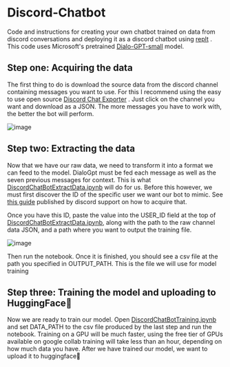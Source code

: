 # Discord-Chatbot
Code and instructions for creating your own chatbot trained on data from discord conversations and deploying it as a discord chatbot using [replt](https://replit.com/~) . This code uses Microsoft's pretrained [Dialo-GPT-small](https://www.microsoft.com/en-us/research/project/large-scale-pretraining-for-response-generation/) model.

## Step one: Acquiring the data
The first thing to do is download the source data from the discord channel containing messages you want to use. For this I recommend using the easy to use open source [Discord Chat Exporter](https://github.com/Tyrrrz/DiscordChatExporter) . Just click on the channel you want and download as a JSON. The more messages you have to work with, the better the bot will perform.

![image](https://github.com/Jb-2k/Discord-Chatbot/assets/91644188/fe23b0bb-3dfe-4621-a9e1-f97e6bd5c86e)

## Step two: Extracting the data
Now that we have our raw data, we need to transform it into a format we can feed to the model. DialoGpt must be fed each message as well as the seven previous messages for context. This is what [DiscordChatBotExtractData.ipynb]() will do for us.
Before this however, we must first discover the ID of the specific user we want our bot to mimic. See [this guide](https://support.discord.com/hc/en-us/articles/206346498-Where-can-I-find-my-User-Server-Message-ID-) published by discord support on how to acquire that. 

Once you have this ID, paste the value into the USER_ID field at the top of [DiscordChatBotExtractData.ipynb](), along with the path to the raw channel data JSON, and a path where you want to output the training file.

![image](https://github.com/Jb-2k/Discord-Chatbot/assets/91644188/edf30d28-0279-450c-9a8f-5615ceb7fe9c)

Then run the notebook. Once it is finished, you should see a csv file at the path you specified in OUTPUT_PATH. This is the file we will use for model training

## Step three: Training the model and uploading to HuggingFace🤗
Now we are ready to train our model. Open [DiscordChatBotTraining.ipynb]() and set DATA_PATH to the csv file produced by the last step and run the notebook. Training on a GPU will be much faster, using the free tier of GPUs available on google collab training will take less than an hour, depending on how much data you have.
After we have trained our model, we want to upload it to huggingface🤗

